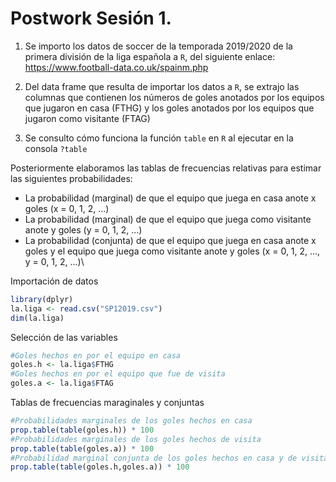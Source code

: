 # Postwork Sesión 1.

1. Se importo los datos de soccer de la temporada 2019/2020 de la primera división de la liga española a `R`, del siguiente enlace: https://www.football-data.co.uk/spainm.php

2. Del data frame que resulta de importar los datos a `R`, se extrajo las columnas que contienen los números de goles anotados por los equipos que jugaron en casa (FTHG) y los goles anotados por los equipos que jugaron como visitante (FTAG)

3. Se consulto cómo funciona la función `table` en `R` al ejecutar en la consola `?table`
 
Posteriormente elaboramos las tablas de frecuencias relativas para estimar las siguientes probabilidades:

- La probabilidad (marginal) de que el equipo que juega en casa anote x goles (x = 0, 1, 2, ...)
- La probabilidad (marginal) de que el equipo que juega como visitante anote y goles (y = 0, 1, 2, ...)
- La probabilidad (conjunta) de que el equipo que juega en casa anote x goles y el equipo que juega como visitante anote y goles (x = 0, 1, 2, ..., y = 0, 1, 2, ...)\

Importación de datos
```R
library(dplyr)
la.liga <- read.csv("SP12019.csv")
dim(la.liga)
```
Selección de las variables
```R
#Goles hechos en por el equipo en casa
goles.h <- la.liga$FTHG 
#Goles hechos en por el equipo que fue de visita
goles.a <- la.liga$FTAG
```
Tablas de frecuencias maraginales y conjuntas
```R
#Probabilidades marginales de los goles hechos en casa
prop.table(table(goles.h)) * 100
#Probabilidades marginales de los goles hechos de visita
prop.table(table(goles.a)) * 100
#Probabilidad marginal conjunta de los goles hechos en casa y de visita
prop.table(table(goles.h,goles.a)) * 100
```
